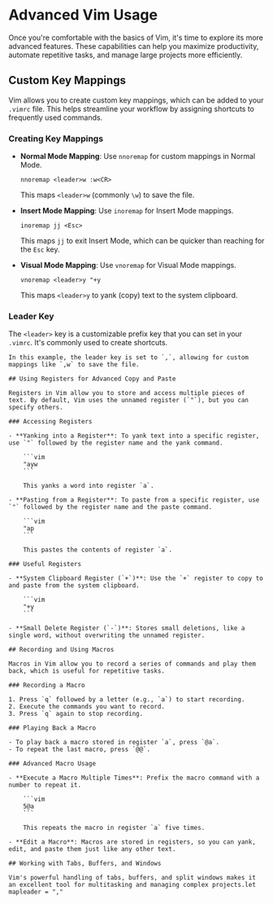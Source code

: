 # Advanced Vim Usage

Once you're comfortable with the basics of Vim, it's time to explore its more advanced features. These capabilities can help you maximize productivity, automate repetitive tasks, and manage large projects more efficiently.

## Custom Key Mappings

Vim allows you to create custom key mappings, which can be added to your `.vimrc` file. This helps streamline your workflow by assigning shortcuts to frequently used commands.

### Creating Key Mappings

- **Normal Mode Mapping**: Use `nnoremap` for custom mappings in Normal Mode.
  
    ```vim
    nnoremap <leader>w :w<CR>
    ```
  
    This maps `<leader>w` (commonly `\w`) to save the file.

- **Insert Mode Mapping**: Use `inoremap` for Insert Mode mappings.
  
    ```vim
    inoremap jj <Esc>
    ```
  
    This maps `jj` to exit Insert Mode, which can be quicker than reaching for the `Esc` key.

- **Visual Mode Mapping**: Use `vnoremap` for Visual Mode mappings.
  
    ```vim
    vnoremap <leader>y "+y
    ```
  
    This maps `<leader>y` to yank (copy) text to the system clipboard.

### Leader Key

The `<leader>` key is a customizable prefix key that you can set in your `.vimrc`. It's commonly used to create shortcuts.

```vim
In this example, the leader key is set to `,`, allowing for custom mappings like `,w` to save the file.

## Using Registers for Advanced Copy and Paste

Registers in Vim allow you to store and access multiple pieces of text. By default, Vim uses the unnamed register (`"`), but you can specify others.

### Accessing Registers

- **Yanking into a Register**: To yank text into a specific register, use `"` followed by the register name and the yank command.
  
    ```vim
    "ayw
    ```
  
    This yanks a word into register `a`.

- **Pasting from a Register**: To paste from a specific register, use `"` followed by the register name and the paste command.
  
    ```vim
    "ap
    ```
  
    This pastes the contents of register `a`.

### Useful Registers

- **System Clipboard Register (`+`)**: Use the `+` register to copy to and paste from the system clipboard.
  
    ```vim
    "+y
    ```

- **Small Delete Register (`-`)**: Stores small deletions, like a single word, without overwriting the unnamed register.

## Recording and Using Macros

Macros in Vim allow you to record a series of commands and play them back, which is useful for repetitive tasks.

### Recording a Macro

1. Press `q` followed by a letter (e.g., `a`) to start recording.
2. Execute the commands you want to record.
3. Press `q` again to stop recording.

### Playing Back a Macro

- To play back a macro stored in register `a`, press `@a`.
- To repeat the last macro, press `@@`.

### Advanced Macro Usage

- **Execute a Macro Multiple Times**: Prefix the macro command with a number to repeat it.
  
    ```vim
    5@a
    ```
  
    This repeats the macro in register `a` five times.

- **Edit a Macro**: Macros are stored in registers, so you can yank, edit, and paste them just like any other text.

## Working with Tabs, Buffers, and Windows

Vim's powerful handling of tabs, buffers, and split windows makes it an excellent tool for multitasking and managing complex projects.let mapleader = ","
```


